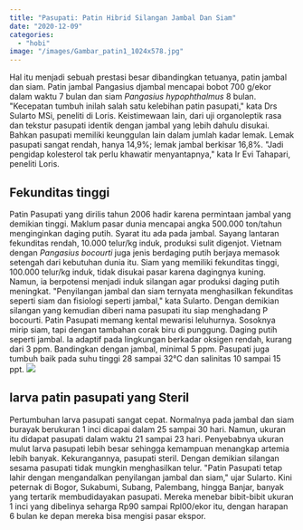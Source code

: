 ```yaml
---
title: "Pasupati: Patin Hibrid Silangan Jambal Dan Siam"
date: "2020-12-09"
categories: 
  - "hobi"
image: "/images/Gambar_patin1_1024x578.jpg"
---
```


Hal itu menjadi sebuah prestasi besar dibandingkan tetuanya, patin jambal dan siam. Patin jambal Pangasius djambal mencapai bobot 700 g/ekor dalam waktu 7 bulan dan siam _Pangasius hypophthalmus_ 8 bulan. "Kecepatan tumbuh inilah salah satu kelebihan patin pasupati," kata Drs Sularto MSi, peneliti di Loris. Keistimewaan lain, dari uji organoleptik rasa dan tekstur pasupati identik dengan jambal yang lebih dahulu disukai. Bahkan pasupati memiliki keunggulan lain dalam jumlah kadar lemak. Lemak pasupati sangat rendah, hanya 14,9%; lemak jambal berkisar 16,8%. "Jadi pengidap kolesterol tak perlu khawatir menyantapnya," kata Ir Evi Tahapari, peneliti Loris.

## Fekunditas tinggi

Patin Pasupati yang dirilis tahun 2006 hadir karena permintaan jambal yang demikian tinggi. Maklum pasar dunia mencapai angka 500.000 ton/tahun menginginkan daging putih. Syarat itu ada pada jambal. Sayang lantaran fekunditas rendah, 10.000 telur/kg induk, produksi sulit digenjot. Vietnam dengan _Pangasius bocourti_ juga jenis berdaging putih berjaya memasok setengah dari kebutuhan dunia itu. Siam yang memiliki fekunditas tinggi, 100.000 telur/kg induk, tidak disukai pasar karena dagingnya kuning. Namun, ia berpotensi menjadi induk silangan agar produksi daging putih meningkat. "Penyilangan jambal dan siam ternyata menghasilkan fekunditas seperti siam dan fisiologi seperti jambal," kata Sularto. Dengan demikian silangan yang kemudian diberi nama pasupati itu siap menghadang P bocourti. Patin Pasupati memang kental mewarisi leluhurnya. Sosoknya mirip siam, tapi dengan tambahan corak biru di punggung. Daging putih seperti jambal. Ia adaptif pada lingkungan berkadar oksigen rendah, kurang dari 3 ppm. Bandingkan dengan jambal, minimal 5 ppm. Pasupati juga tumbuh baik pada suhu tinggi 28 sampai 32°C dan salinitas 10 sampai 15 ppt. [![](/images/Patin-Pasupati-.jpg)](http://localhost/mitra/wp-content/uploads/2020/12/Patin-Pasupati-.jpg)

## larva patin pasupati yang Steril

Pertumbuhan larva pasupati sangat cepat. Normalnya pada jambal dan siam burayak berukuran 1 inci dicapai dalam 25 sampai 30 hari. Namun, ukuran itu didapat pasupati dalam waktu 21 sampai 23 hari. Penyebabnya ukuran mulut larva pasupati lebih besar sehingga kemampuan menangkap artemia lebih banyak. Kekurangannya, pasupati steril. Dengan demikian silangan sesama pasupati tidak mungkin menghasilkan telur. "Patin Pasupati tetap lahir dengan mengandalkan penyilangan jambal dan siam," ujar Sularto. Kini peternak di Bogor, Sukabumi, Subang, Palembang, hingga Banjar, banyak yang tertarik membudidayakan pasupati. Mereka menebar bibit-bibit ukuran 1 inci yang dibelinya seharga Rp90 sampai Rpl00/ekor itu, dengan harapan 6 bulan ke depan mereka bisa mengisi pasar ekspor.
